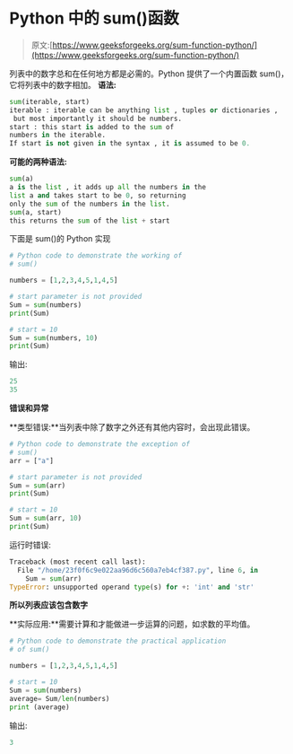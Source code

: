 # Python 中的 sum()函数

> 原文:[https://www.geeksforgeeks.org/sum-function-python/](https://www.geeksforgeeks.org/sum-function-python/)

列表中的数字总和在任何地方都是必需的。Python 提供了一个内置函数 sum()，它将列表中的数字相加。
 **语法:**

```py
sum(iterable, start) 
iterable : iterable can be anything list , tuples or dictionaries ,
 but most importantly it should be numbers.
start : this start is added to the sum of 
numbers in the iterable. 
If start is not given in the syntax , it is assumed to be 0.
```

**可能的两种语法:**

```py
sum(a)
a is the list , it adds up all the numbers in the 
list a and takes start to be 0, so returning 
only the sum of the numbers in the list.
sum(a, start)
this returns the sum of the list + start 

```

下面是 sum()的 Python 实现

```py
# Python code to demonstrate the working of 
# sum()

numbers = [1,2,3,4,5,1,4,5]

# start parameter is not provided
Sum = sum(numbers)
print(Sum)

# start = 10
Sum = sum(numbers, 10)
print(Sum)
```

输出:

```py
25
35

```

**错误和异常**

**类型错误:**当列表中除了数字之外还有其他内容时，会出现此错误。

```py
# Python code to demonstrate the exception of 
# sum()
arr = ["a"]

# start parameter is not provided
Sum = sum(arr)
print(Sum)

# start = 10
Sum = sum(arr, 10)
print(Sum)
```

运行时错误:

```py
Traceback (most recent call last):
  File "/home/23f0f6c9e022aa96d6c560a7eb4cf387.py", line 6, in 
    Sum = sum(arr)
TypeError: unsupported operand type(s) for +: 'int' and 'str'

```

**所以列表应该包含数字**

**实际应用:**需要计算和才能做进一步运算的问题，如求数的平均值。

```py
# Python code to demonstrate the practical application
# of sum()

numbers = [1,2,3,4,5,1,4,5]

# start = 10
Sum = sum(numbers)
average= Sum/len(numbers) 
print (average)
```

输出:

```py
3

```